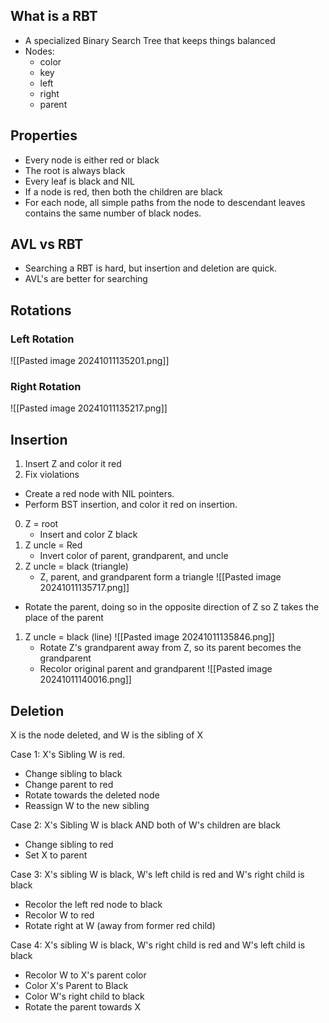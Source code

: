 ## What is a RBT
- A specialized Binary Search Tree that keeps things balanced
- Nodes:
	- color
	- key
	- left
	- right
	- parent
## Properties
- Every node is either red or black
- The root is always black
- Every leaf is black and NIL
- If a node is red, then both the children are black
- For each node, all simple paths from the node to descendant leaves contains the same number of black nodes.
## AVL vs RBT
- Searching a RBT is hard, but insertion and deletion are quick.
- AVL's are better for searching
## Rotations
### Left Rotation
![[Pasted image 20241011135201.png]]
### Right Rotation
![[Pasted image 20241011135217.png]]


## Insertion
1. Insert Z and color it red
2. Fix violations

- Create a red node with NIL pointers.
- Perform BST insertion, and color it red on insertion.

0. Z = root
	- Insert and color Z black
1. Z uncle = Red
	- Invert color of parent, grandparent, and uncle
1. Z uncle = black (triangle)
	- Z, parent, and grandparent form a triangle
![[Pasted image 20241011135717.png]]

- Rotate the parent, doing so in the opposite direction of Z so Z takes the place of the parent
1. Z uncle = black (line)
![[Pasted image 20241011135846.png]]
	- Rotate Z's grandparent away from Z, so its parent becomes the grandparent
	- Recolor original parent and grandparent
![[Pasted image 20241011140016.png]]



## Deletion
X is the node deleted, and W is the sibling of X

Case 1: X's Sibling W is red.
- Change sibling to black
- Change parent to red
- Rotate towards the deleted node
- Reassign W to the new sibling

Case 2: X's Sibling W is black AND both of W's children are black
- Change sibling to red
- Set X to parent 

Case 3: X's sibling W is black, W's left child is red and W's right child is black
- Recolor the left red node to black
- Recolor W to red
- Rotate right at W (away from former red child)

Case 4: X's sibling W is black, W's right child is red and W's left child is black
- Recolor W to X's parent color
- Color X's Parent to Black
- Color W's right child to black
- Rotate the parent towards X